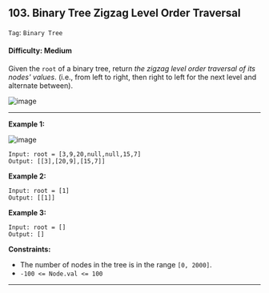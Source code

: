 ## 103. Binary Tree Zigzag Level Order Traversal

```Tag```: ```Binary Tree```

#### Difficulty: Medium

Given the ```root``` of a binary tree, return _the zigzag level order traversal of its nodes' values_. (i.e., from left to right, then right to left for the next level and alternate between).

![image](https://user-images.githubusercontent.com/35042430/219906380-80d3dff1-02dd-4ca5-b15a-ebe727931741.png)

---

__Example 1:__

![image](https://assets.leetcode.com/uploads/2021/02/19/tree1.jpg)
```
Input: root = [3,9,20,null,null,15,7]
Output: [[3],[20,9],[15,7]]
```

__Example 2:__
```
Input: root = [1]
Output: [[1]]
```

__Example 3:__
```
Input: root = []
Output: []
```

__Constraints:__

- The number of nodes in the tree is in the range ```[0, 2000]```.
- ```-100 <= Node.val <= 100```

---

